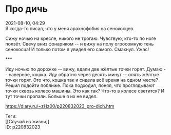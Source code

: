 Про дичь
=========

   
 2021-08-10, 04:29   
  Я когда-то писал, что у меня арахнофобия на сенокосцев.   
   
 Сижу ночью на кресле, никого не трогаю. Чувствую, кто-то по ноге ползёт. Свечу вниз фонариком -- и вижу на полу огрооомную тень сенокосца! И только потом я увидел его самого. Смахнул. Ужас!   
   
 \*\*\*   
   
 Иду ночью по дорожке -- вижу, вдали две жёлтые точки горят. Думаю -- наверное, кошка. Иду обратно через десять минут -- опять жёлтые точки горят. Это что, кошка так и сидела всё время на одном месте? Решил подойти поближе. Пока подходил, понял, что проглядывают точки сквозь колесо машины. Это как так? Что-то в колесе светится? И тут точки пропали. Больше я их не видел.   
    
 <https://diary.ru/~zHz00/p220832023_pro-dich.htm>   
   
 Теги:   
 [[Случай из жизни]]   
 ID: p220832023